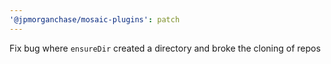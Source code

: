 ```yaml
---
'@jpmorganchase/mosaic-plugins': patch
---
```


Fix bug where `ensureDir` created a directory and broke the cloning of repos
